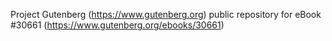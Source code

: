 Project Gutenberg (https://www.gutenberg.org) public repository for eBook #30661 (https://www.gutenberg.org/ebooks/30661)
